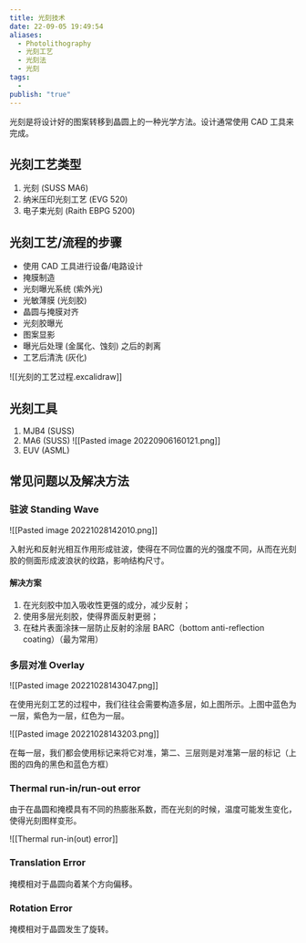 ```yaml
---
title: 光刻技术
date: 22-09-05 19:49:54
aliases:
  - Photolithography
  - 光刻工艺
  - 光刻法
  - 光刻
tags:
  - 
publish: "true"
---
```


光刻是将设计好的图案转移到晶圆上的一种光学方法。设计通常使用 CAD 工具来完成。

## 光刻工艺类型

1. 光刻 (SUSS MA6)
2. 纳米压印光刻工艺 (EVG 520)
3. 电子束光刻 (Raith EBPG 5200)

## 光刻工艺/流程的步骤

- 使用 CAD 工具进行设备/电路设计
- 掩膜制造
- 光刻曝光系统 (紫外光)
- 光敏薄膜 (光刻胶)
- 晶圆与掩膜对齐
- 光刻胶曝光
- 图案显影
- 曝光后处理 (金属化、蚀刻) 之后的剥离
- 工艺后清洗 (灰化)

![[光刻的工艺过程.excalidraw]]

## 光刻工具

1. MJB4 (SUSS)
2. MA6 (SUSS) ![[Pasted image 20220906160121.png]]
3. EUV (ASML) 

## 常见问题以及解决方法

### 驻波 Standing Wave

![[Pasted image 20221028142010.png]]

入射光和反射光相互作用形成驻波，使得在不同位置的光的强度不同，从而在光刻胶的侧面形成波浪状的纹路，影响结构尺寸。

#### 解决方案

1. 在光刻胶中加入吸收性更强的成分，减少反射；
2. 使用多层光刻胶，使得界面反射更弱；
3. 在硅片表面涂抹一层防止反射的涂层 BARC（bottom anti-reflection coating）（最为常用）

### 多层对准 Overlay

![[Pasted image 20221028143047.png]]

在使用光刻工艺的过程中，我们往往会需要构造多层，如上图所示。上图中蓝色为一层，紫色为一层，红色为一层。

![[Pasted image 20221028143203.png]]

在每一层，我们都会使用标记来将它对准，第二、三层则是对准第一层的标记（上图的四角的黑色和蓝色方框）

### Thermal run-in/run-out error

由于在晶圆和掩模具有不同的热膨胀系数，而在光刻的时候，温度可能发生变化，使得光刻图样变形。

![[Thermal run-in(out) error]]

### Translation Error

掩模相对于晶圆向着某个方向偏移。

### Rotation Error

掩模相对于晶圆发生了旋转。
